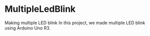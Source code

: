 # MultipleLedBlink
Making multiple LED blink In this project, we made multiple LED blink using Arduino Uno R3.
